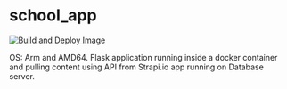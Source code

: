 # school_app
[![Build and Deploy Image](https://github.com/bithost/school_app/actions/workflows/docker-image.yml/badge.svg)](https://github.com/bithost/school_app/actions/workflows/docker-image.yml)

OS: Arm and AMD64.
Flask application running inside a docker container and pulling content using API from Strapi.io app running on Database server. 
